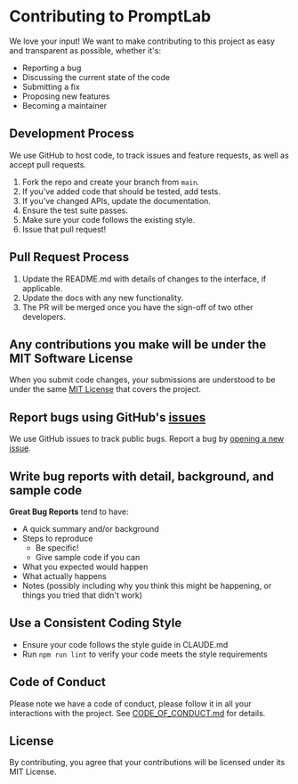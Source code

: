 # Contributing to PromptLab

We love your input! We want to make contributing to this project as easy and transparent as possible, whether it's:
- Reporting a bug
- Discussing the current state of the code
- Submitting a fix
- Proposing new features
- Becoming a maintainer

## Development Process
We use GitHub to host code, to track issues and feature requests, as well as accept pull requests.

1. Fork the repo and create your branch from `main`.
2. If you've added code that should be tested, add tests.
3. If you've changed APIs, update the documentation.
4. Ensure the test suite passes.
5. Make sure your code follows the existing style.
6. Issue that pull request!

## Pull Request Process
1. Update the README.md with details of changes to the interface, if applicable.
2. Update the docs with any new functionality.
3. The PR will be merged once you have the sign-off of two other developers.

## Any contributions you make will be under the MIT Software License
When you submit code changes, your submissions are understood to be under the same [MIT License](http://choosealicense.com/licenses/mit/) that covers the project.

## Report bugs using GitHub's [issues](https://github.com/TheFoot/promptlab/issues)
We use GitHub issues to track public bugs. Report a bug by [opening a new issue](https://github.com/TheFoot/promptlab/issues/new).

## Write bug reports with detail, background, and sample code
**Great Bug Reports** tend to have:
- A quick summary and/or background
- Steps to reproduce
  - Be specific!
  - Give sample code if you can
- What you expected would happen
- What actually happens
- Notes (possibly including why you think this might be happening, or things you tried that didn't work)

## Use a Consistent Coding Style
* Ensure your code follows the style guide in CLAUDE.md
* Run `npm run lint` to verify your code meets the style requirements

## Code of Conduct
Please note we have a code of conduct, please follow it in all your interactions with the project. See [CODE_OF_CONDUCT.md](CODE_OF_CONDUCT.md) for details.

## License
By contributing, you agree that your contributions will be licensed under its MIT License.